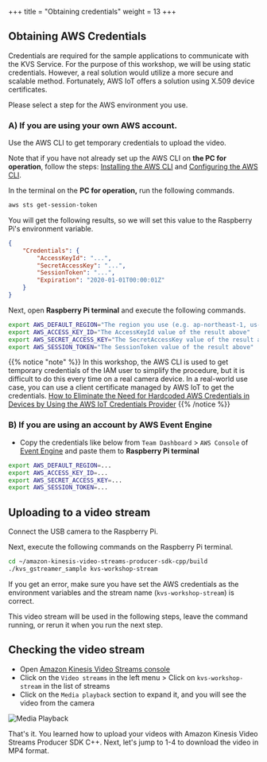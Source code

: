 +++
title = "Obtaining credentials"
weight = 13
+++



## Obtaining AWS Credentials


Credentials are required for the sample applications to communicate with the KVS Service.  For the purpose of this workshop, we will be using static credentials.  However, a real solution would utilize a more secure and scalable method.  Fortunately, AWS IoT offers a solution using X.509 device certificates. 

Please select a step for the AWS environment you use.

### A) If you are using your own AWS account.

Use the AWS CLI to get temporary credentials to upload the video.

Note that if you have not already set up the AWS CLI on **the PC for operation**, follow the steps:
[Installing the AWS CLI](https://docs.aws.amazon.com/cli/latest/userguide/cli-chap-install.html) and
[Configuring the AWS CLI](https://docs.aws.amazon.com/cli/latest/userguide/cli-chap-configure.html).

In the terminal on the **PC for operation,** run the following commands.

```bash
aws sts get-session-token
```

You will get the following results, so we will set this value to the Raspberry Pi's environment variable.

```json
{
    "Credentials": {
        "AccessKeyId": "...",
        "SecretAccessKey": "...",
        "SessionToken": "...",
        "Expiration": "2020-01-01T00:00:01Z"
    }
}
```

Next, open **Raspberry Pi terminal** and execute the following commands.

```bash
export AWS_DEFAULT_REGION="The region you use (e.g. ap-northeast-1, us-west-2)"
export AWS_ACCESS_KEY_ID="The AccessKeyId value of the result above"
export AWS_SECRET_ACCESS_KEY="The SecretAccessKey value of the result above"
export AWS_SESSION_TOKEN="The SessionToken value of the result above"
```

{{% notice "note" %}}
In this workshop, the AWS CLI is used to get temporary credentials of the IAM user to simplify the procedure,
but it is difficult to do this every time on a real camera device.
In a real-world use case, you can use a client certificate managed by AWS IoT to get the credentials.
[How to Eliminate the Need for Hardcoded AWS Credentials in Devices by Using the AWS IoT Credentials Provider](https://aws.amazon.com/jp/blogs/security/how-to-eliminate-the-need-for-hardcoded-aws-credentials-in-devices-by-using-the-aws-iot-credentials-provider/)
{{% /notice %}}

### B) If you are using an account by AWS Event Engine

- Copy the credentials like below from `Team Dashboard` > `AWS Console` of [Event Engine](https://dashboard.eventengine.run) and paste them to **Raspberry Pi terminal**

```bash
export AWS_DEFAULT_REGION=...
export AWS_ACCESS_KEY_ID=...
export AWS_SECRET_ACCESS_KEY=...
export AWS_SESSION_TOKEN=...
```

## Uploading to a video stream

Connect the USB camera to the Raspberry Pi.

Next, execute the following commands on the Raspberry Pi terminal.

```bash
cd ~/amazon-kinesis-video-streams-producer-sdk-cpp/build
./kvs_gstreamer_sample kvs-workshop-stream
```

If you get an error, make sure you have set the AWS credentials as the environment variables and the stream name (`kvs-workshop-stream`) is correct.

This video stream will be used in the following steps, leave the command running, or rerun it when you run the next step.

## Checking the video stream

- Open [Amazon Kinesis Video Streams console](https://console.aws.amazon.com/kinesisvideo/home#/dashboard)
- Click on the `Video streams` in the left menu > Click on `kvs-workshop-stream` in the list of streams
- Click on the `Media playback` section to expand it, and you will see the video from the camera

![Media Playback](/images/1-3-a-playback.ja.png)

That's it. You learned how to upload your videos with Amazon Kinesis Video Streams Producer SDK C++.
Next, let's jump to 1-4 to download the video in MP4 format.




